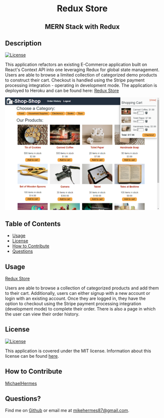 <h1 align="center">Redux Store</h1>
<h2 align="center">MERN Stack with Redux</h2>

## Description

[![License](https://img.shields.io/badge/License-MIT-blue.svg)](http://choosealicense.com/licenses/mit/)

This application refactors an existing E-Commerce application built on React's Context API into one leveraging Redux for global state management. Users are able to browse a limited collection of categorized demo products to construct their cart. Checkout is handled using the Stripe payment processing integration - operating in development mode. The application is deployed to Heroku and can be found here: [Redux Store](https://polar-sierra-41702.herokuapp.com/)

![A screenshot showing the homepage of the store with products in a grid and a shopping cart with multiple items in it.](./assets/ReduxStore.png)

## Table of Contents

- [Usage](#usage)
- [License](#license)
- [How to Contribute](#how-to-contribute)
- [Questions](#questions)

## Usage

[Redux Store](https://polar-sierra-41702.herokuapp.com/)

Users are able to browse a collection of categorized products and add them to their cart. Additionally, users can either signup with a new account or login with an existing account. Once they are logged in, they have the option to checkout using the Stripe payment processing integration (development mode) to complete their order. There is also a page in which the user can view their order history.

## License

[![License](https://img.shields.io/badge/License-MIT-blue.svg)](http://choosealicense.com/licenses/mit/)

This application is covered under the MIT license. Information about this license can be found [here](http://choosealicense.com/licenses/mit/).

## How to Contribute

[MichaelHermes](https://github.com/MichaelHermes)

## Questions?

Find me on [Github](https://github.com/MichaelHermes) or email me at [mikehermes87@gmail.com](mailto:mikehermes87@gmail.com).
